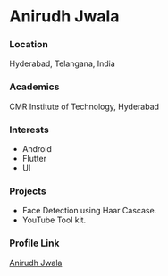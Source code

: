 # Anirudh Jwala

### Location

Hyderabad, Telangana, India

### Academics

CMR Institute of Technology, Hyderabad

### Interests

- Android
- Flutter
- UI

### Projects

- Face Detection using Haar Cascase.
- YouTube Tool kit.

### Profile Link

[Anirudh Jwala](https://github.com/anirudh-jwala)
